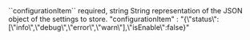 <tr>
<td>``configurationItem``</td>
<td>required, string</td>
<td>String representation of the JSON object of the settings to store.</td>
<td>"configurationItem" : "{\"status\":[\"info\",\"debug\",\"error\",\"warn\"],\"isEnable\":false}"</td>
<td></td>
</tr>
